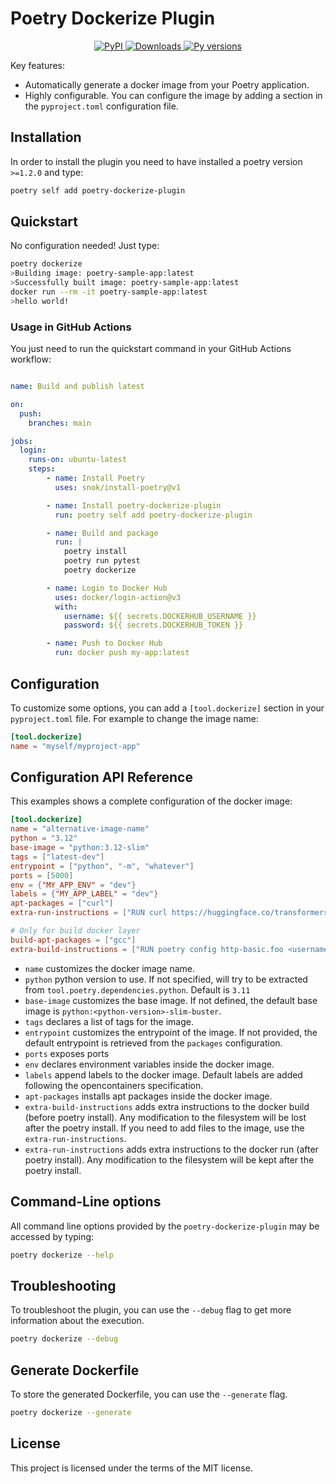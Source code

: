 # Poetry Dockerize Plugin

<p align="center">
  <a href="https://pypi.org/project/poetry-dockerize-plugin/">
    <img src="https://img.shields.io/pypi/v/poetry-dockerize-plugin?color=green&amp;label=pypi%20package" alt="PyPI">
  </a>
  <a href="https://pepy.tech/project/poetry-dockerize-plugin">
    <img src="https://static.pepy.tech/badge/poetry-dockerize-plugin" alt="Downloads">
  </a>
  <a href="">
    <img src="https://img.shields.io/pypi/pyversions/poetry-dockerize-plugin?color=green" alt="Py versions">
  </a>
</p>


Key features:

* Automatically generate a docker image from your Poetry application.
* Highly configurable. You can configure the image by adding a section in the `pyproject.toml` configuration file.

## Installation

In order to install the plugin you need to have installed a poetry version `>=1.2.0` and type:

```bash
poetry self add poetry-dockerize-plugin
```

## Quickstart

No configuration needed! Just type:
```bash
poetry dockerize
>Building image: poetry-sample-app:latest
>Successfully built image: poetry-sample-app:latest
docker run --rm -it poetry-sample-app:latest
>hello world!
```

### Usage in GitHub Actions
You just need to run the quickstart command in your GitHub Actions workflow:
```yaml

name: Build and publish latest

on:
  push:
    branches: main

jobs:
  login:
    runs-on: ubuntu-latest
    steps:
        - name: Install Poetry
          uses: snok/install-poetry@v1

        - name: Install poetry-dockerize-plugin
          run: poetry self add poetry-dockerize-plugin

        - name: Build and package
          run: |
            poetry install
            poetry run pytest
            poetry dockerize

        - name: Login to Docker Hub
          uses: docker/login-action@v3
          with:
            username: ${{ secrets.DOCKERHUB_USERNAME }}
            password: ${{ secrets.DOCKERHUB_TOKEN }}

        - name: Push to Docker Hub
          run: docker push my-app:latest
```

## Configuration
To customize some options, you can add a `[tool.dockerize]` section in your `pyproject.toml` file. For example to change the image name:

```toml
[tool.dockerize]
name = "myself/myproject-app"
```

## Configuration API Reference

This examples shows a complete configuration of the docker image:

```toml
[tool.dockerize]
name = "alternative-image-name"
python = "3.12"
base-image = "python:3.12-slim"
tags = ["latest-dev"]
entrypoint = ["python", "-m", "whatever"]
ports = [5000]
env = {"MY_APP_ENV" = "dev"}
labels = {"MY_APP_LABEL" = "dev"}
apt-packages = ["curl"]
extra-run-instructions = ["RUN curl https://huggingface.co/transformers/"]

# Only for build docker layer
build-apt-packages = ["gcc"]
extra-build-instructions = ["RUN poetry config http-basic.foo <username> <password>"]

```

* `name` customizes the docker image name. 
* `python` python version to use. If not specified, will try to be extracted from `tool.poetry.dependencies.python`. Default is `3.11`
* `base-image` customizes the base image. If not defined, the default base image is `python:<python-version>-slim-buster`. 
* `tags` declares a list of tags for the image.
* `entrypoint` customizes the entrypoint of the image. If not provided, the default entrypoint is retrieved from the `packages` configuration.
* `ports` exposes ports
* `env` declares environment variables inside the docker image.
* `labels` append labels to the docker image. Default labels are added following the opencontainers specification.
* `apt-packages` installs apt packages inside the docker image.
* `extra-build-instructions` adds extra instructions to the docker build (before poetry install). Any modification to the filesystem will be lost after the poetry install. If you need to add files to the image, use the `extra-run-instructions`.
* `extra-run-instructions` adds extra instructions to the docker run (after poetry install). Any modification to the filesystem will be kept after the poetry install.


## Command-Line options

All command line options provided by the `poetry-dockerize-plugin` may be accessed by typing:

```bash
poetry dockerize --help
```

## Troubleshooting

To troubleshoot the plugin, you can use the `--debug` flag to get more information about the execution.

```bash
poetry dockerize --debug
```

## Generate Dockerfile

To store the generated Dockerfile, you can use the `--generate` flag.

```bash
poetry dockerize --generate
```

## License

This project is licensed under the terms of the MIT license.
